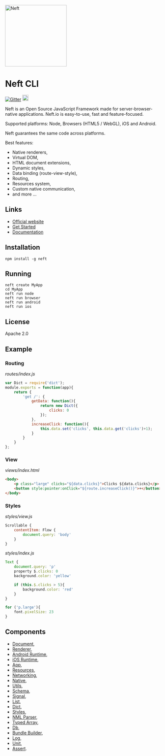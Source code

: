 <a href="http://www.neft.io"><img src="http://www.neft.io/static/images/neft-white.svg" alt="Neft" width="200"></a>

# Neft CLI

[![Gitter](https://img.shields.io/gitter/room/nwjs/nw.js.svg)](https://gitter.im/Neft-io/neft)
<a href="https://twitter.com/neft_io"><img src="https://g.twimg.com/about/feature-corporate/image/followbutton.png" alt="Twitter" height="20" /></a>

Neft is an Open Source JavaScript Framework made for server-browser-native applications. Neft.io is easy-to-use, fast and feature-focused.

Supported platforms: Node, Browsers (HTML5 / WebGL), iOS and Android.

Neft guarantees the same code across platforms.

Best features:
- Native renderers,
- Virtual DOM,
- HTML document extensions,
- Dynamic styles,
- Data binding (route-view-style),
- Routing,
- Resources system,
- Custom native communication,
- and more …

## Links

- [Official website](http://www.neft.io/)
- [Get Started](http://www.neft.io/get-started/index.md)
- [Documentation](http://www.neft.io/docs/app/index.coffee.md)

## Installation

```
npm install -g neft
```

## Running

```
neft create MyApp
cd MyApp
neft run node
neft run browser
neft run android
neft run ios
```

## License

Apache 2.0

## Example

### Routing

*routes/index.js*

```javascript
var Dict = require('dict');
module.exports = function(app){
    return {
        'get /': {
            getData: function(){
                return new Dict({
                    clicks: 0
                });
            },
            increaseClick: function(){
                this.data.set('clicks', this.data.get('clicks')+1);
            }
        }
    }
};
```

### View

*views/index.html*

```html
<body>
    <p class="large" clicks="${data.clicks}">Clicks ${data.clicks}</p>
    <button style:pointer:onClick="${route.increaseClick()}">+</button>
</body>
```

### Styles

*styles/view.js*

```javascript
Scrollable {
    contentItem: Flow {
        document.query: 'body'
    }
}
```

*styles/index.js*

```javascript
Text {
    document.query: 'p'
    property $.clicks: 0
    background.color: 'yellow'

    if (this.$.clicks > 5){
        background.color: 'red'
    }
}

for ('p.large'){
    font.pixelSize: 23
}
```

## Components

- [Document](https://github.com/Neft-io/document),
- [Renderer](https://github.com/Neft-io/renderer),
- [Android Runtime](https://github.com/Neft-io/android-runtime),
- [iOS Runtime](https://github.com/Neft-io/ios-runtime),
- [App](https://github.com/Neft-io/app),
- [Resources](https://github.com/Neft-io/resources),
- [Networking](https://github.com/Neft-io/networking),
- [Native](https://github.com/Neft-io/native),
- [Utils](https://github.com/Neft-io/utils),
- [Schema](https://github.com/Neft-io/schema),
- [Signal](https://github.com/Neft-io/signal),
- [List](https://github.com/Neft-io/list),
- [Dict](https://github.com/Neft-io/dict),
- [Styles](https://github.com/Neft-io/styles),
- [NML Parser](https://github.com/Neft-io/nml-parser),
- [Typed Array](https://github.com/Neft-io/typed-array),
- [Db](https://github.com/Neft-io/db),
- [Bundle Builder](https://github.com/Neft-io/bundle-builder),
- [Log](https://github.com/Neft-io/log),
- [Unit](https://github.com/Neft-io/unit),
- [Assert](https://github.com/Neft-io/assert).
